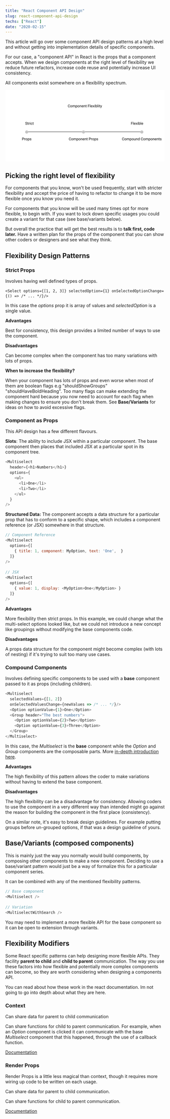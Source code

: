 ```yaml
---
title: "React Component API Design"
slug: react-component-api-design
techs: ["React"]
date: "2020-02-15"
---
```


This article will go over some component API design patterns at a high level and without getting into implementation details of specific components.

For our case, a "component API" in React is the props that a component accepts. When we design components at the right level of flexibility we reduce future refactors, increase code reuse and potentially increase UI consistency.

All components exist somewhere on a flexibility spectrum.

![Flexibility Spectrum](./Flexibility_Spectrum.svg)

## Picking the right level of flexibility

For components that you know, won't be used frequently, start with stricter flexibility and accept the price of having to refactor to change it to be more flexible once you know you need it.

For components that you know will be used many times opt for more flexible, to begin with. If you want to lock down specific usages you could create a variant for that case (see base/variants below).

But overall the practice that will get the best results is to **talk first, code later.** Have a written plan for the props of the component that you can show other coders or designers and see what they think.

## Flexibility Design Patterns

### **Strict Props**

Involves having well defined types of props.

    <Select options={[1, 2, 3]} selectedOption={1} onSelectedOptionChange={() => /* ... */}/>

In this case the _options_ prop it is array of values and _selectedOption_ is a single value.

**Advantages**

Best for consistency, this design provides a limited number of ways to use the component.

**Disadvantages**

Can become complex when the component has too many variations with lots of props.

**When to increase the flexibility?**

When your component has lots of props and even worse when most of them are boolean flags e.g "shouldShowGroups" "shouldHaveBoldHeading".
Too many flags can make extending the component hard because you now need to account for each flag when making changes to ensure you don't break them. See **Base/Variants** for ideas on how to avoid excessive flags.

### **Component as Props**

This API design has a few different flavours.

**Slots**: The ability to include JSX within a particular component. The base component then places that included JSX at a particular spot in its component tree.

```js
<Multiselect
  header={<h1>Numbers</h1>}
  options={
    <ul>
      <li>One</li>
      <li>Two</li>
    </ul>
  }
/>
```

**Structured Data:** The component accepts a data structure for a particular prop that has to conform to a specific shape, which includes a component reference (or JSX) somewhere in that structure.

```js
// Component Reference
<Multiselect
  options={[
    { title: 1, component: MyOption, text: 'One',  }
  ]}
/>

// JSX
<Multiselect
  options={[
    { value: 1, display: <MyOption>One</MyOption> }
  ]}
/>
```

**Advantages**

More flexibility then strict props. In this example, we could change what the multi-select options looked like, but we could not introduce a new concept like groupings without modifying the base components code.

**Disadvantages**

A props data structure for the component might become complex (with lots of nesting) if it's trying to suit too many use cases.

### **Compound Components**

Involves defining specific components to be used with a **base** component passed to it as props (including children).

```js
<Multiselect
  selectedValues={[1, 2]}
  onSelectedValuesChange={newValues => /* ... */}/>
  <Option optionValue={1}>One</Option>
  <Group header="The best numbers">
    <Option optionValue={2}>Two</Option>
    <Option optionValue={3}>Three</Option>
  </Group>
</Multiselect>
```

In this case, the _Multiselect_ is the **base** component while the _Option_ and _Group_ components are the composable parts. More [in-depth introduction here](https://www.samdawson.dev/article/compound-components-what-why-when).

**Advantages**

The high flexibility of this pattern allows the coder to make variations without having to extend the base component.

**Disadvantages**

The high flexibility can be a disadvantage for consistency. Allowing coders to use the component in a very different way than intended might go against the reason for building the component in the first place (consistency).

On a similar note, it's easy to break design guidelines. For example putting groups before un-grouped options, if that was a design guideline of yours.

## Base/Variants (composed components)

This is mainly just the way you normally would build components, by composing other components to make a new component. Deciding to use a base/variant pattern would just be a way of formalize this for a particular component series.

It can be combined with any of the mentioned flexibility patterns.

```js
// Base component
<Multiselect />

// Variation
<MultiselectWithSearch />
```

You may need to implement a more flexible API for the base component so it can be open to extension through variants.

## Flexibility Modifiers

Some React specific patterns can help designing more flexible APIs. They facility **parent to child** and **child to parent** communication. The way you use these factors into how flexible and potentially more complex components can become, so they are worth considering when designing a components API.

You can read about how these work in the react documentation. Im not going to go into depth about what they are here.

### Context

Can share data for parent to child communication

Can share functions for child to parent communication. For example, when an _Option_ component is clicked it can communicate with the base _Multiselect_ component that this happened, through the use of a callback function.

[Documentation](https://reactjs.org/docs/context.html)

### Render Props

Render Props is a little less magical than context, though it requires more wiring up code to be written on each usage.

Can share data for parent to child communication.

Can share functions for child to parent communication.

[Documentation](https://reactjs.org/docs/render-props.html)
